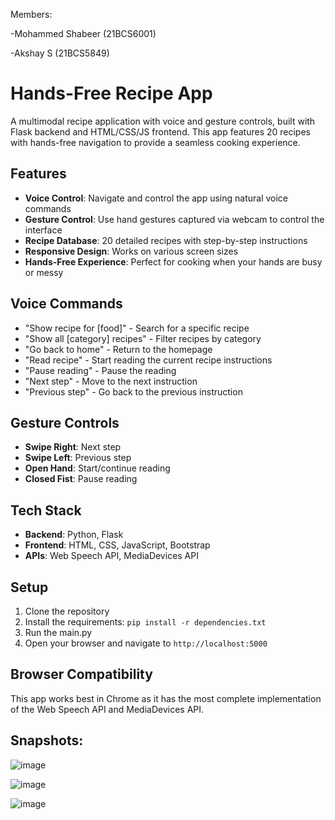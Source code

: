Members:

-Mohammed Shabeer (21BCS6001)

-Akshay S (21BCS5849)

# Hands-Free Recipe App

A multimodal recipe application with voice and gesture controls, built with Flask backend and HTML/CSS/JS frontend. This app features 20 recipes with hands-free navigation to provide a seamless cooking experience.

## Features

- **Voice Control**: Navigate and control the app using natural voice commands
- **Gesture Control**: Use hand gestures captured via webcam to control the interface
- **Recipe Database**: 20 detailed recipes with step-by-step instructions
- **Responsive Design**: Works on various screen sizes
- **Hands-Free Experience**: Perfect for cooking when your hands are busy or messy

## Voice Commands

- "Show recipe for [food]" - Search for a specific recipe
- "Show all [category] recipes" - Filter recipes by category
- "Go back to home" - Return to the homepage
- "Read recipe" - Start reading the current recipe instructions
- "Pause reading" - Pause the reading
- "Next step" - Move to the next instruction
- "Previous step" - Go back to the previous instruction

## Gesture Controls

- **Swipe Right**: Next step
- **Swipe Left**: Previous step
- **Open Hand**: Start/continue reading
- **Closed Fist**: Pause reading

## Tech Stack

- **Backend**: Python, Flask
- **Frontend**: HTML, CSS, JavaScript, Bootstrap
- **APIs**: Web Speech API, MediaDevices API

## Setup

1. Clone the repository
2. Install the requirements: `pip install -r dependencies.txt`
3. Run the main.py
4. Open your browser and navigate to `http://localhost:5000`

## Browser Compatibility

This app works best in Chrome as it has the most complete implementation of the Web Speech API and MediaDevices API.

## Snapshots:
![image](https://github.com/user-attachments/assets/b8c4a6a4-fad9-48d5-8e27-fbec006ea6f4)

![image](https://github.com/user-attachments/assets/4d6bd12d-be14-4f24-91b8-5b73a64207e2)

![image](https://github.com/user-attachments/assets/ba88fc32-e9c8-4035-b03f-cbaada5bb507)



